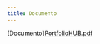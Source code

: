 ```yaml
---
title: Documento
---
```

[Documento][PortfolioHUB.pdf](https://github.com/user-attachments/files/20143174/trabp1ceub.2.pdf)
